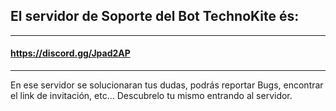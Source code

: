 ## El servidor de Soporte del Bot TechnoKite és:
------------------------------------
#### https://discord.gg/Jpad2AP
------------------------------------
En ese servidor se solucionaran tus dudas, podrás reportar Bugs, encontrar el link de invitación, etc... Descubrelo tu mismo entrando al servidor.
